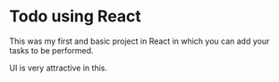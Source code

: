 # Todo using React

This was my first and basic project in React in which you can add your tasks to be performed.

UI is very attractive in this. 




























































